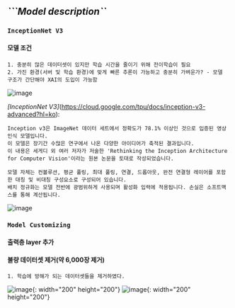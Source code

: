 ## *```Model description``*
### ```InceptionNet V3```

#### 모델 조건

    1. 충분히 많은 데이터셋이 있지만 학습 시간을 줄이기 위해 전이학습이 필요
    2. 가진 환경(서버 및 학습 환경)에 맞게 빠른 추론이 가능하고 충분히 가벼운가? - 모델 구조가 간단해야 XAI의 도입이 가능함

![image](https://user-images.githubusercontent.com/53938323/179887853-83a2478f-c7e1-43cb-94e9-9708f0dddd53.png)



*[InceptionNet V3]*(https://cloud.google.com/tpu/docs/inception-v3-advanced?hl=ko):
```
Inception v3은 ImageNet 데이터 세트에서 정확도가 78.1% 이상인 것으로 입증된 영상 인식 모델입니다. 
이 모델은 장기간 수많은 연구에서 나온 다양한 아이디어가 축적된 결과입니다. 
이 내용은 세게디 외 여러 저자가 저술한 'Rethinking the Inception Architecture for Computer Vision'이라는 원본 논문을 토대로 작성되었습니다.

모델 자체는 컨볼루션, 평균 풀링, 최대 풀링, 연결, 드롭아웃, 완전 연결형 레이어를 포함한 대칭 및 비대칭 구성요소로 구성되어 있습니다. 
배치 정규화는 모델 전반에 광범위하게 사용되며 활성화 입력에 적용됩니다. 손실은 소프트맥스를 통해 계산됩니다.
```

![image](https://user-images.githubusercontent.com/53938323/179886770-bd1be44e-f349-4df7-9611-5063b669a292.png)

### ```Model Customizing```

#### 출력층 layer 추가

#### 불량 데이터셋 제거(약 6,000장 제거)

    1. 학습에 방해가 되는 데이터셋들을 제거하였다. 
    
![image](https://user-images.githubusercontent.com/53938323/179888528-4a2555f9-2046-43f7-b0fa-c1a89c50429f.png){: width="200" height="200"} 
![image](https://user-images.githubusercontent.com/53938323/179888566-0fc82b48-5d2b-411c-82b6-65055f72cfe7.png){: width="200" height="200"}
    
